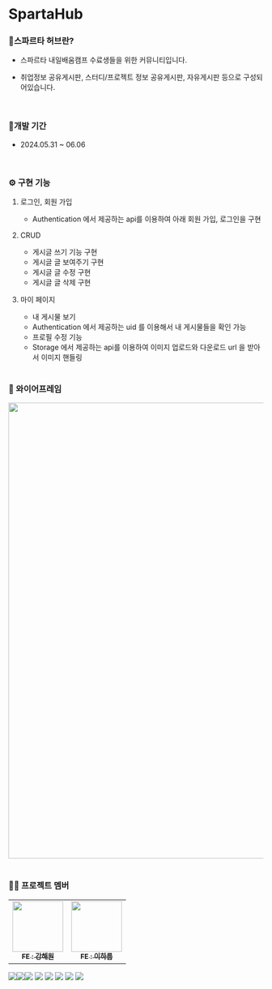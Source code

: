 # SpartaHub

### 📢스파르타 허브란?

- 스파르타 내일배움캠프 수료생들을 위한 커뮤니티입니다.
- 취업정보 공유게시판, 스터디/프로젝트 정보 공유게시판, 자유게시판 등으로 구성되어있습니다.
  
  <br/>

### 📅개발 기간
- 2024.05.31 ~ 06.06

  <br/>

### ⚙ 구현 기능

1. 로그인, 회원 가입
   - Authentication 에서 제공하는 api를 이용하여 아래 회원 가입, 로그인을 구현
  
2. CRUD
   - 게시글 쓰기 기능 구현
   - 게시글 글 보여주기 구현
   - 게시글 글 수정 구현
   - 게시글 글 삭제 구현
  
3. 마이 페이지
   - 내 게시물 보기
   - Authentication 에서 제공하는 uid 를 이용해서 내 게시물들을 확인 가능
   - 프로필 수정 기능
   - Storage 에서 제공하는 api를 이용하여 이미지 업로드와 다운로드 url 을 받아서 이미지 핸들링
  
   <br/>


### 📅 와이어프레임

<img src="https://github.com/riverSun1/SpartaHub/assets/67379144/f28ed01f-48b6-4bbf-ba2d-2703127e37a1" width="900"/>
<br/><br/>

### 🙋‍♂ 프로젝트 멤버
<table>
  <tbody>
    <tr>
      <td align="center"><a href="https://github.com/riverSun1"><img src="https://github.com/riverSun1.png" width="100px" alt=""/><br /><sub><b>FE : 강해원 </b></sub></a><br /></td>
      <td align="center"><a href="https://github.com/LeeHareum"><img src="https://github.com/LeeHareum.png" width="100px" alt=""/><br /><sub><b>FE : 이하름 </b></sub></a><br /></td>
    </tr>
  </tbody>
</table>

<img src="https://img.shields.io/badge/React-61DAFB?style=for-the-badge&logo=React&logoColor=black"><img src="https://img.shields.io/badge/Css-1572B6?style=for-the-badge&logo=Css&logoColor=white"><img src="https://img.shields.io/badge/Redux-764ABC?style=for-the-badge&logo=Redux&logoColor=purple">
<img src="https://img.shields.io/badge/styled-components-DB7093?style=for-the-badge&logo=styled-components&logoColor=">
<img src="https://img.shields.io/badge/vercel-000000?style=for-the-badge&logo=vercel&logoColor=white">
<img src="https://img.shields.io/badge/supabase-3FCF8E?style=for-the-badge&logo=supabase&logoColor=black">
<img src="https://img.shields.io/badge/git-F05032?style=for-the-badge&logo=git&logoColor=white">
<img src="https://img.shields.io/badge/figma-F24E1E?style=figma&logo=figma&logoColor=white">

